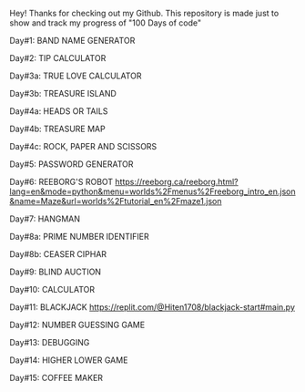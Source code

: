 Hey! Thanks for checking out my Github. This repository is made just to show and track my progress of "100 Days of code"

Day#1: BAND NAME GENERATOR

Day#2: TIP CALCULATOR

Day#3a: TRUE LOVE CALCULATOR

Day#3b: TREASURE ISLAND

Day#4a: HEADS OR TAILS

Day#4b: TREASURE MAP

Day#4c: ROCK, PAPER AND SCISSORS

Day#5: PASSWORD GENERATOR

Day#6: REEBORG'S ROBOT
https://reeborg.ca/reeborg.html?lang=en&mode=python&menu=worlds%2Fmenus%2Freeborg_intro_en.json&name=Maze&url=worlds%2Ftutorial_en%2Fmaze1.json

Day#7: HANGMAN

Day#8a: PRIME NUMBER IDENTIFIER

Day#8b: CEASER CIPHAR

Day#9: BLIND AUCTION

Day#10: CALCULATOR

Day#11: BLACKJACK
https://replit.com/@Hiten1708/blackjack-start#main.py

Day#12: NUMBER GUESSING GAME

Day#13: DEBUGGING

Day#14: HIGHER LOWER GAME

Day#15: COFFEE MAKER
